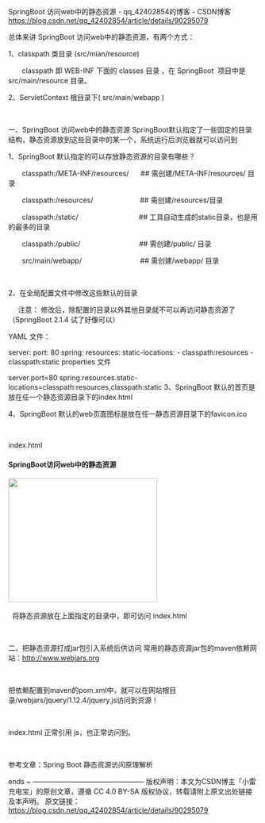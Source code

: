 SpringBoot 访问web中的静态资源 - qq_42402854的博客 - CSDN博客 https://blog.csdn.net/qq_42402854/article/details/90295079

总体来讲 SpringBoot 访问web中的静态资源，有两个方式：

1、classpath 类目录 (src/mian/resource)

       classpath 即 WEB-INF 下面的 classes 目录 ，在 SpringBoot  项目中是 src/main/resource 目录。

2、ServletContext 根目录下( src/main/webapp )

 

一、SpringBoot 访问web中的静态资源
SpringBoot默认指定了一些固定的目录结构，静态资源放到这些目录中的某一个，系统运行后浏览器就可以访问到

1、SpringBoot 默认指定的可以存放静态资源的目录有哪些？

       classpath:/META-INF/resources/      ## 需创建/META-INF/resources/ 目录

       classpath:/resources/                        ## 需创建/resources/目录

       classpath:/static/                               ## 工具自动生成的static目录，也是用的最多的目录

       classpath:/public/                              ## 需创建/public/ 目录

       src/main/webapp/                              ## 需创建/webapp/ 目录

       

2、在全局配置文件中修改这些默认的目录

     注意： 修改后，除配置的目录以外其他目录就不可以再访问静态资源了（SpringBoot 2.1.4 试了好像可以）

YAML 文件：

server:
  port: 80
spring:
  resources:
    static-locations:
      - classpath:resources
      - classpath:static
properties 文件 

server.port=80
spring.resources.static-locations=classpath:resources,classpath:static
3、SpringBoot 默认的首页是放在任一个静态资源目录下的index.html   

4、SpringBoot 默认的web页面图标是放在任一静态资源目录下的favicon.ico

 

index.html

<!DOCTYPE html>
<html lang="en">
<head>
    <meta charset="UTF-8">
    <title>Title</title>
</head>
<body>
    <h4>SpringBoot访问web中的静态资源</h4>
    <img src="abc23.jpg" width="300px" height="250px">
</body>
<script src="jquery-1.12.4.js"></script>
<script type="text/javascript">
    $(function () {
        alert("hello 首页！");
    })
</script>
</html>
          

  将静态资源放在上面指定的目录中，即可访问 index.html

 

二、把静态资源打成jar包引入系统后供访问
常用的静态资源jar包的maven依赖网站：http://www.webjars.org

 

把依赖配置到maven的pom.xml中，就可以在网站根目录/webjars/jquery/1.12.4/jquery.js访问到资源！

 



index.html 正常引用 js，也正常访问到。

 

参考文章：Spring Boot 静态资源访问原理解析

ends ~
————————————————
版权声明：本文为CSDN博主「小雷充电宝」的原创文章，遵循 CC 4.0 BY-SA 版权协议，转载请附上原文出处链接及本声明。
原文链接：https://blog.csdn.net/qq_42402854/article/details/90295079